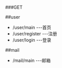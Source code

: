 
###GET

##user
- /user/main  ---首页
- /user/register   ---注册
- /user/login  ---登录

##mail
- /mail/main   ---邮箱 
